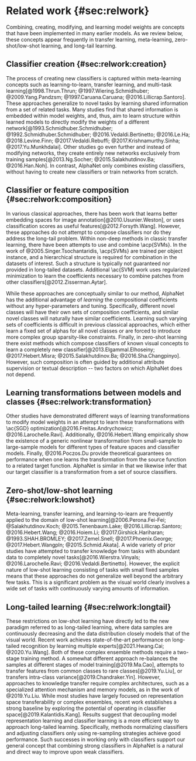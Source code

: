 # Related work {#sec:relwork}

Combining, creating, modifying, and learning model weights are concepts
that have been implemented in many earlier models. As we review below,
these concepts appear frequently in transfer learning, meta-learning,
zero-shot/low-shot learning, and long-tail learning.

## Classifier creation {#sec:relwork:creation}

The process of creating new classifiers is captured within meta-learning
concepts such as learning-to-learn, transfer learning, and multi-task
learning[@1998.Thrun.Thrun; @1997.Wiering.Schmidhuber;
@2009.Yang.Pandzsm; @1997.Caruana.Caruana; @2016.Lillicrap.Santoro].
These approaches generalize to novel tasks by learning shared
information from a set of related tasks. Many studies find that shared
information is embedded within model weights, and, thus, aim to learn
structure within learned models to directly modify the weights of a
different network[@1993.Schmidhuber.Schmidhuber;
@1992.Schmidhuber.Schmidhuber; @2016.Vedaldi.Bertinetto; @2016.Le.Ha;
@2018.Levine.Finn; @2017.Vedaldi.Rebuffi; @2017.Krishnamurthy.Sinha;
@2017.Yu.Munkhdalai]. Other studies go even further and instead of
modifying networks, they create entirely new networks exclusively from
training samples[@2013.Ng.Socher; @2015.Salakhutdinov.Ba;
@2016.Han.Noh]. In contrast, AlphaNet only combines existing
classifiers, without having to create new classifiers or train networks
from scratch.

## Classifier or feature composition {#sec:relwork:composition}

In various classical approaches, there has been work that learns better
embedding spaces for image annotation[@2010.Usunier.Weston], or uses
classification scores as useful features[@2012.Forsyth.Wang]. However,
these approaches do not attempt to compose classifiers nor do they
address the long-tail problem. Within non-deep methods in classic
transfer learning, there have been attempts to use and combine
\acp{SVMs}. In the work of @2005.Singer.Tsochantaridis, \acp{SVMs} are
trained per object instance, and a hierarchical structure is required
for combination in the datasets of interest. Such a structure is
typically not guaranteed nor provided in long-tailed datasets.
Additional \ac{SVM} work uses regularized minimization to learn the
coefficients necessary to combine patches from other
classifiers[@2012.Zisserman.Aytar].

While these approaches are conceptually similar to our method, AlphaNet
has the additional advantage of *learning* the compositional
coefficients without any hyper-parameters and tuning. Specifically,
different novel classes will have their own sets of composition
coefficients, and similar novel classes will naturally have similar
coefficients. Learning such varying sets of coefficients is difficult in
previous classical approaches, which either learn a fixed set of alphas
for all novel classes or are forced to introduce more complex group
sparsity-like constraints. Finally, in zero-shot learning there exist
methods which compose classifiers of known visual concepts to learn a
completely new classifier[@2013.Elgammal.Elhoseiny; @2017.Hebert.Misra;
@2015.Salakhutdinov.Ba; @2016.Sha.Changpinyo]. However, such
composition is often guided by additional attribute supervision or
textual description -- two factors on which AlphaNet does not depend.

## Learning transformations between models and classes {#sec:relwork:transformation}

Other studies have demonstrated different ways of learning
transformations to modify model weights in an attempt to learn these
transformations with \ac{SGD} optimization[@2016.Freitas.Andrychowicz;
@2016.Larochelle.Ravi]. Additionally, @2016.Hebert.Wang empirically
show the existence of a generic nonlinear transformation from
small-sample to large-sample models for different types of feature
spaces and classifier models. Finally, @2016.Poczos.Du provide
theoretical guarantees on performance when one learns the transformation
from the source function to a related target function. AlphaNet is
similar in that we likewise infer that our target classifier is a
transformation from a set of source classifiers.

## Zero-shot/low-shot learning {#sec:relwork:lowshot}

Meta-learning, transfer learning, and learning-to-learn are frequently
applied to the domain of low-shot learning[@2006.Perona.Fei-Fei;
@Salakhutdinov.Koch; @2015.Tenenbaum.Lake; @2016.Lillicrap.Santoro;
@2016.Hebert.Wang; @2016.Hoiem.Li; @2017.Girshick.Hariharan;
@1993.SHAH.BROMLEY; @2017.Zemel.Snell; @2017.Phoenix.George;
@2017.Hebert.Wangpln; @2015.Schmid.Akata]. A wide variety of prior
studies have attempted to transfer knowledge from tasks with abundant
data to completely novel tasks[@2016.Wierstra.Vinyals;
@2016.Larochelle.Ravi; @2016.Vedaldi.Bertinetto]. However, the explicit
nature of low-shot learning consisting of tasks with small fixed samples
means that these approaches do not generalize well beyond the arbitrary
few tasks. This is a significant problem as the visual world clearly
involves a wide set of tasks with continuously varying amounts of
information.

## Long-tailed learning {#sec:relwork:longtail}

These restrictions on low-shot learning have directly led to the new
paradigm referred to as long-tailed learning, where data samples are
continuously decreasing and the data distribution closely models that of
the visual world. Recent work achieves state-of-the-art performance on
long-tailed recognition by learning multiple experts[@2021.Hwang.Cai;
@2020.Yu.Wang]. Both of these complex ensemble methods require a
two-stage training method. A somewhat different approach re-balances the
samples at different stages of model training[@2019.Ma.Cao], attempts to
transfer features from common classes to rare classes[@2019.Yu.Liu], or
transfers intra-class variance[@2019.Chandraker.Yin]. However,
approaches to knowledge transfer require complex architectures, such as
a specialized attention mechanism and memory models, as in the work of
@2019.Yu.Liu. While most studies have largely focused on representation
space transferability or complex ensembles, recent work establishes a
strong baseline by exploring the potential of operating in classifier
space[@2019.Kalantidis.Kang]. Results suggest that decoupling model
representation learning and classifier learning is a more efficient way
to approach long-tailed learning. Specifically, methods normalizing
classifiers and adjusting classifiers only using re-sampling strategies
achieve good performance. Such successes in working only with
classifiers support our general concept that combining strong
classifiers in AlphaNet is a natural and direct way to improve upon weak
classifiers.
